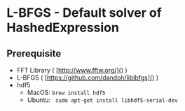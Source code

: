 # L-BFGS - Default solver of HashedExpression
## Prerequisite
- FFT Library ( [http://www.fftw.org/]() )
- L-BFGS ( [https://github.com/dandoh/liblbfgs]() )
- hdf5 
    - MacOS: `brew install hdf5`
    - Ubuntu: ` sudo apt-get install libhdf5-serial-dev`

